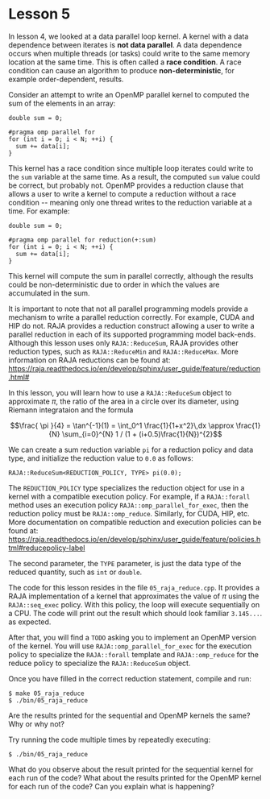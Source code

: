 # Lesson 5

In lesson 4, we looked at a data parallel loop kernel. A kernel with a data dependence 
between iterates is **not data parallel**. A data dependence occurs when multiple threads
(or tasks) could write to the same memory location at the same time. This is often called
a **race condition**. A race condition can cause an algorithm to produce **non-deterministic**,
for example order-dependent, results. 

Consider an attempt to write an OpenMP parallel kernel to computed the sum of the elements in an array:

```
double sum = 0;

#pragma omp parallel for
for (int i = 0; i < N; ++i) {
  sum += data[i];
}
```

This kernel has a race condition since multiple loop iterates could write to the `sum`
variable at the same time. As a result, the computed `sum` value could be correct, but probably
not. OpenMP provides a reduction clause that allows a user to write a kernel to compute a
reduction without a race condition -- meaning only one thread writes to the reduction variable
at a time. For example:

```
double sum = 0;

#pragma omp parallel for reduction(+:sum)
for (int i = 0; i < N; ++i) {
  sum += data[i];
}
```

This kernel will compute the sum in parallel correctly, although the results could be
non-deterministic due to order in which the values are accumulated in the sum.

It is important to note that not all parallel programming models provide a mechanism to write
a parallel reduction correctly. For example, CUDA and HIP do not. RAJA provides a reduction
construct allowing a user to write a parallel reduction in each of its supported programming
model back-ends. Although this lesson uses only `RAJA::ReduceSum`, RAJA provides other
reduction types, such as `RAJA::ReduceMin` and `RAJA::ReduceMax`. More information on
RAJA reductions can be found at:
https://raja.readthedocs.io/en/develop/sphinx/user_guide/feature/reduction.html#

In this lesson, you will learn how to use a `RAJA::ReduceSum` object to approximate
$\pi$, the ratio of the area in a circle over its diameter, using Riemann integrataion
and the formula
```math
\frac{ \pi }{4} = \tan^{-1}(1) = \int_0^1 \frac{1}{1+x^2}\,dx \approx \frac{1}{N} \sum_{i=0}^{N} 1 / (1 + (i+0.5)\frac{1}{N})^{2}
```
We can create a sum reduction variable `pi` for a reduction policy and data type, and
initialize the reduction value to `0.0` as follows:

```
RAJA::ReduceSum<REDUCTION_POLICY, TYPE> pi(0.0);
```

The `REDUCTION_POLICY` type specializes the reduction object for use in a kernel with a
compatible execution policy. For example, if a `RAJA::forall` method uses an execution 
policy `RAJA::omp_parallel_for_exec`, then the reduction policy must be `RAJA::omp_reduce`.
Similarly, for CUDA, HIP, etc. More documentation on compatible reduction and execution
policies can be found at:
https://raja.readthedocs.io/en/develop/sphinx/user_guide/feature/policies.html#reducepolicy-label

The second parameter, the `TYPE` parameter, is just the data type of the reduced quantity,
such as `int` or `double`.

The code for this lesson resides in the file `05_raja_reduce.cpp`. It provides a
RAJA implementation of a kernel that approximates the value of $\pi$ using the 
`RAJA::seq_exec` policy. With this policy, the loop will execute sequentially on a CPU.
The code will print out the result which should look familiar `3.145...`.
as expected. 

After that, you will find a `TODO` asking you to implement an OpenMP version of the kernel.
You will use `RAJA::omp_parallel_for_exec` for the execution policy to specialize the 
`RAJA::forall` template and `RAJA::omp_reduce` for the reduce policy to specialize the
`RAJA::ReduceSum` object.

Once you have filled in the correct reduction statement, compile and run:

```
$ make 05_raja_reduce
$ ./bin/05_raja_reduce
```

Are the results printed for the sequential and OpenMP kernels the same? Why or why not?

Try running the code multiple times by repeatedly executing:

```
$ ./bin/05_raja_reduce
```

What do you observe about the result printed for the sequential kernel for each run of
the code? What about the results printed for the OpenMP kernel for each run of the code?
Can you explain what is happening?
